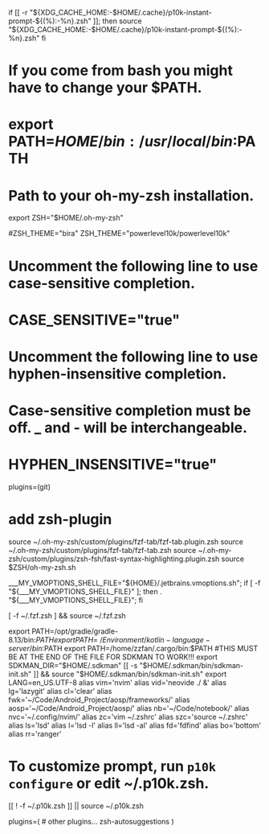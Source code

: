 if [[ -r "${XDG_CACHE_HOME:-$HOME/.cache}/p10k-instant-prompt-${(%):-%n}.zsh" ]]; then
  source "${XDG_CACHE_HOME:-$HOME/.cache}/p10k-instant-prompt-${(%):-%n}.zsh"
fi

# If you come from bash you might have to change your $PATH.
# export PATH=$HOME/bin:/usr/local/bin:$PATH

# Path to your oh-my-zsh installation.
export ZSH="$HOME/.oh-my-zsh"

#ZSH_THEME="bira"
ZSH_THEME="powerlevel10k/powerlevel10k"
# Uncomment the following line to use case-sensitive completion.
# CASE_SENSITIVE="true"

# Uncomment the following line to use hyphen-insensitive completion.
# Case-sensitive completion must be off. _ and - will be interchangeable.
# HYPHEN_INSENSITIVE="true"

plugins=(git)

# add zsh-plugin
source ~/.oh-my-zsh/custom/plugins/fzf-tab/fzf-tab.plugin.zsh
source ~/.oh-my-zsh/custom/plugins/fzf-tab/fzf-tab.zsh
source ~/.oh-my-zsh/custom/plugins/zsh-fsh/fast-syntax-highlighting.plugin.zsh
source $ZSH/oh-my-zsh.sh

___MY_VMOPTIONS_SHELL_FILE="${HOME}/.jetbrains.vmoptions.sh"; if [ -f "${___MY_VMOPTIONS_SHELL_FILE}" ]; then . "${___MY_VMOPTIONS_SHELL_FILE}"; fi

[ -f ~/.fzf.zsh ] && source ~/.fzf.zsh

export PATH=/opt/gradle/gradle-8.13/bin:$PATH
export PATH=~/Environment/kotlin-language-server/bin:$PATH
export PATH=/home/zzfan/.cargo/bin:$PATH
#THIS MUST BE AT THE END OF THE FILE FOR SDKMAN TO WORK!!!
export SDKMAN_DIR="$HOME/.sdkman"
[[ -s "$HOME/.sdkman/bin/sdkman-init.sh" ]] && source "$HOME/.sdkman/bin/sdkman-init.sh"
export LANG=en_US.UTF-8
alias vim='nvim'
alias vid='neovide ./ &'
alias lg='lazygit'
alias cl='clear'
alias fwk='~/Code/Android_Project/aosp/frameworks/'
alias aosp='~/Code/Android_Project/aosp/'
alias nb='~/Code/notebook/'
alias nvc='~/.config/nvim/'
alias zc='vim ~/.zshrc'
alias szc='source ~/.zshrc'
alias ls='lsd'
alias l='lsd -l'
alias ll='lsd -al'
alias fd='fdfind'
alias bo='bottom'
alias rr='ranger'

# To customize prompt, run `p10k configure` or edit ~/.p10k.zsh.
[[ ! -f ~/.p10k.zsh ]] || source ~/.p10k.zsh


plugins=( 
    # other plugins...
    zsh-autosuggestions
)
